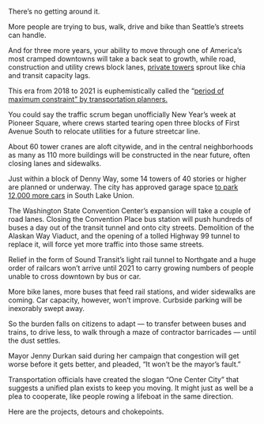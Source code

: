 There’s no getting around it.

More people are trying to bus, walk, drive and bike than Seattle’s streets can handle.

And for three more years, your ability to move through one of America’s most cramped downtowns will take a back seat to growth, while road, construction and utility crews block lanes, [private towers](http://www.seattletimes.com/business/amazon/thanks-to-amazon-seattle-is-now-americas-biggest-company-town/) sprout like chia and transit capacity lags.

This era from 2018 to 2021 is euphemistically called the “[period of maximum constraint” by transportation planners.](https://onecentercity.blob.core.windows.net/media/Default/MeetingMaterials/Meeting11/OCC_June8_AG_materials.pdf)

You could say the traffic scrum began unofficially New Year’s week at Pioneer Square, where crews started tearing open three blocks of First Avenue South to relocate utilities for a future streetcar line.

About 60 tower cranes are aloft citywide, and in the central neighborhoods as many as 110 more buildings will be constructed in the near future, often closing lanes and sidewalks.

Just within a block of Denny Way, some 14 towers of 40 stories or higher are planned or underway. The city has approved garage space [to park 12,000 more cars](https://www.seattletimes.com/seattle-news/transportation/south-lake-union-pedestrian-fantasy-meets-car-jammed-reality/) in South Lake Union.

The Washington State Convention Center’s expansion will take a couple of road lanes. Closing the Convention Place bus station will push hundreds of buses a day out of the transit tunnel and onto city streets. Demolition of the Alaskan Way Viaduct, and the opening of a tolled Highway 99 tunnel to replace it, will force yet more traffic into those same streets.

Relief in the form of Sound Transit’s light rail tunnel to Northgate and a huge order of railcars won’t arrive until 2021 to carry growing numbers of people unable to cross downtown by bus or car.

More bike lanes, more buses that feed rail stations, and wider sidewalks are coming. Car capacity, however, won’t improve. Curbside parking will be inexorably swept away.

So the burden falls on citizens to adapt — to transfer between buses and trains, to drive less, to walk through a maze of contractor barricades — until the dust settles.

Mayor Jenny Durkan said during her campaign that congestion will get worse before it gets better, and pleaded, “It won’t be the mayor’s fault.”

Transportation officials have created the slogan “One Center City” that suggests a unified plan exists to keep you moving. It might just as well be a plea to cooperate, like people rowing a lifeboat in the same direction.

Here are the projects, detours and chokepoints.
